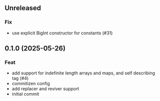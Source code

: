 ## Unreleased

### Fix

- use explicit BigInt constructor for constants (#31)

## 0.1.0 (2025-05-26)

### Feat

- add support for indefinite length arrays and maps, and self describing tag (#4)
- commitizen config
- add replacer and reviver support
- initial commit
